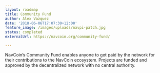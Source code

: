 ```yaml
---
layout: roadmap
title: Community Fund
author: Alex Vazquez
date: '2018-06-06T17:07:30+12:00'
feature_image: /images/uploads/navpi-patch.jpg
status: completed
externalUrl: https://navcoin.org/community-fund/

---
```


NavCoin’s Community Fund enables anyone to get paid by the network for their contributions to the NavCoin ecosystem. Projects are funded and approved by the decentralized network with no central&nbsp;authority.
